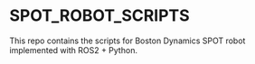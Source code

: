 # SPOT_ROBOT_SCRIPTS

This repo contains the scripts for Boston Dynamics SPOT robot implemented with ROS2 + Python. 